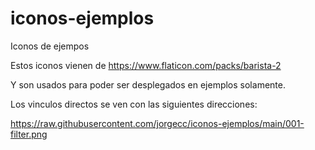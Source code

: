 # iconos-ejemplos
Iconos de ejempos

Estos iconos vienen de https://www.flaticon.com/packs/barista-2

Y son usados para poder ser desplegados en ejemplos solamente.


Los vinculos directos se ven con las siguientes direcciones:

https://raw.githubusercontent.com/jorgecc/iconos-ejemplos/main/001-filter.png